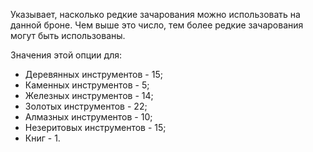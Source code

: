 Указывает, насколько редкие зачарования можно использовать на данной броне. Чем выше это число, тем более редкие зачарования могут быть использованы.

Значения этой опции для:

* Деревянных инструментов - 15;
* Каменных инструментов - 5;
* Железных инструментов - 14;
* Золотых инструментов - 22;
* Алмазных инструментов - 10;
* Незеритовых инструментов - 15;
* Книг - 1.